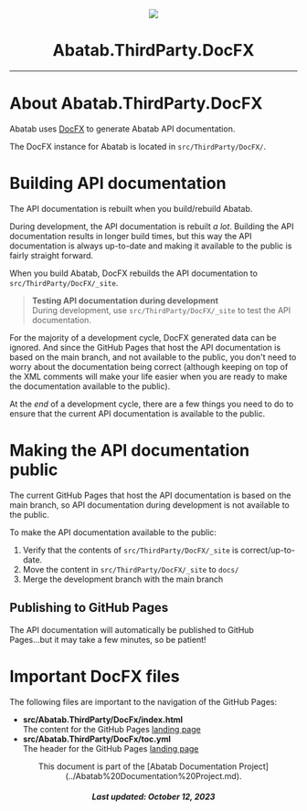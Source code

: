 <!-- This documentation is incomplete. -->

<div align="center">

![](_attachments/Logo/AbatabDocumentationProjectLogo.png)
	<h1>
		Abatab.ThirdParty.DocFX
	</h1>
</div>

***

# About Abatab.ThirdParty.DocFX

Abatab uses [DocFX](https://dotnet.github.io/docfx/index.html) to generate Abatab API documentation.

The DocFX instance for Abatab is located in `src/ThirdParty/DocFX/`.

# Building API documentation

The API documentation is rebuilt when you build/rebuild Abatab.

During development, the API documentation is rebuilt *a lot*. Building the API documentation results in longer build times, but this way the API documentation is always up-to-date and making it available to the public is fairly straight forward.

When you build Abatab, DocFX rebuilds the API documentation to `src/ThirdParty/DocFX/_site`. 

> **Testing API documentation during development**  
> During development, use `src/ThirdParty/DocFX/_site` to test the API documentation.

For the majority of a development cycle, DocFX generated data can be ignored. And since the GitHub Pages that host the API documentation is based on the main branch, and not available to the public, you don't need to worry about the documentation being correct (although keeping on top of the XML comments will make your life easier when you are ready to make the documentation available to the public).

At the *end* of a development cycle, there are a few things you need to do to ensure that the current API documentation is available to the public.

# Making the API documentation public

The current GitHub Pages that host the API documentation is based on the main branch, so API documentation during development is not available to the public.

To make the API documentation available to the public:

1. Verify that the contents of `src/ThirdParty/DocFX/_site` is correct/up-to-date.
2. Move the content in `src/ThirdParty/DocFX/_site` to `docs/`
3. Merge the development branch with the main branch

## Publishing to GitHub Pages

The API documentation will automatically be published to GitHub Pages...but it may take a few minutes, so be patient!

# Important DocFX files

The following files are important to the navigation of the GitHub Pages:

- **src/Abatab.ThirdParty/DocFx/index.html**  
The content for the GitHub Pages [landing page](https://spectrum-health-systems.github.io/Abatab/)
- **src/Abatab.ThirdParty/DocFx/toc.yml**  
The header for the GitHub Pages [landing page](https://spectrum-health-systems.github.io/Abatab/)

<div align="center">
	This document is part of the [Abatab Documentation Project](../Abatab%20Documentation%20Project.md).
	<h5>
			Last updated: October 12, 2023
	</h5>
</div>